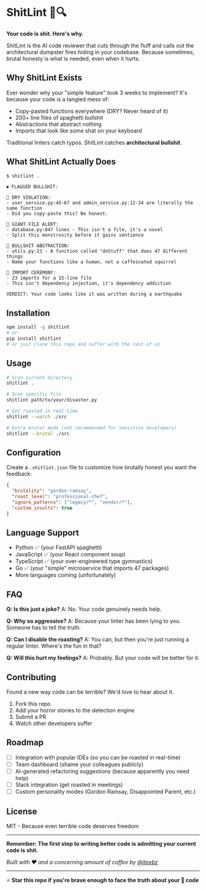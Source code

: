 # ShitLint 💩🔍

**Your code is shit. Here's why.**

ShitLint is the AI code reviewer that cuts through the fluff and calls out the architectural dumpster fires hiding in your codebase. Because sometimes, brutal honesty is what is needed, even when it hurts.

## Why ShitLint Exists

Ever wonder why your "simple feature" took 3 weeks to implement? It's because your code is a tangled mess of:
- Copy-pasted functions everywhere (DRY? Never heard of it)
- 200+ line files of spaghetti bullshit
- Abstractions that abstract nothing
- Imports that look like some shat on your keyboard

Traditional linters catch typos. ShitLint catches **architectural bullshit**.

## What ShitLint Actually Does

```bash
$ shitlint .
```

```
⏺ FLAGGED BULLSHIT:

🚨 DRY VIOLATION:
- user_service.py:45-67 and admin_service.py:12-34 are literally the same function
- Did you copy-paste this? Be honest.

🚨 GIANT FILE ALERT:
- database.py:847 lines - This isn't a file, it's a novel
- Split this monstrosity before it gains sentience

🚨 BULLSHIT ABSTRACTION:
- utils.py:23 - A function called "doStuff" that does 47 different things
- Name your functions like a human, not a caffeinated squirrel

🚨 IMPORT CEREMONY:
- 23 imports for a 15-line file
- This isn't dependency injection, it's dependency addiction

VERDICT: Your code looks like it was written during a earthquake
```

## Installation

```bash
npm install -g shitlint
# or
pip install shitlint
# or just clone this repo and suffer with the rest of us
```

## Usage

```bash
# Scan current directory
shitlint .

# Scan specific file
shitlint path/to/your/disaster.py

# Get roasted in real-time
shitlint --watch ./src

# Extra brutal mode (not recommended for sensitive developers)
shitlint --brutal ./src
```

## Configuration

Create a `.shitlint.json` file to customize how brutally honest you want the feedback:

```json
{
  "brutality": "gordon-ramsay",
  "roast_level": "professional-chef",
  "ignore_patterns": ["legacy/*", "vendor/*"],
  "custom_insults": true
}
```

## Language Support

- Python ✅ (your FastAPI spaghetti)
- JavaScript ✅ (your React component soup)
- TypeScript ✅ (your over-engineered type gymnastics)
- Go ✅ (your "simple" microservice that imports 47 packages)
- More languages coming (unfortunately)

## FAQ

**Q: Is this just a joke?**
A: No. Your code genuinely needs help.

**Q: Why so aggressive?**
A: Because your linter has been lying to you. Someone has to tell the truth.

**Q: Can I disable the roasting?**
A: You can, but then you're just running a regular linter. Where's the fun in that?

**Q: Will this hurt my feelings?**
A: Probably. But your code will be better for it.

## Contributing

Found a new way code can be terrible? We'd love to hear about it.

1. Fork this repo
2. Add your horror stories to the detection engine
3. Submit a PR
4. Watch other developers suffer

## Roadmap

- [ ] Integration with popular IDEs (so you can be roasted in real-time)
- [ ] Team dashboard (shame your colleagues publicly)
- [ ] AI-generated refactoring suggestions (because apparently you need help)
- [ ] Slack integration (get roasted in meetings)
- [ ] Custom personality modes (Gordon Ramsay, Disappointed Parent, etc.)

## License

MIT - Because even terrible code deserves freedom

---

**Remember: The first step to writing better code is admitting your current code is shit.**

*Built with ❤️ and a concerning amount of coffee by [@iteebz](https://github.com/iteebz)*

---

⭐ **Star this repo if you're brave enough to face the truth about your 💩 code**
